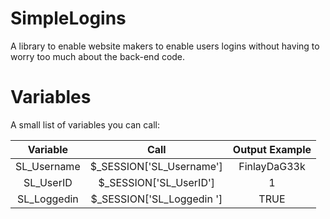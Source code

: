 # SimpleLogins
A library to enable website makers to enable users logins without having to worry too much about the back-end code.


# Variables
A small list of variables you can call:

| Variable        | Call         |Output Example |
|:-------------:|:-------------:|:----------:|
| SL_Username     | $_SESSION['SL_Username'] |FinlayDaG33k|
| SL_UserID      | $_SESSION['SL_UserID']      |1|
| SL_Loggedin      | $_SESSION['SL_Loggedin ']      |TRUE|
